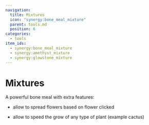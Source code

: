 ```yaml
---
navigation:
  title: Mixtures
  icon: "synergy:bone_meal_mixture"
  parent: tools.md
  position: 6
categories:
  - tools
item_ids:
  - synergy:bone_meal_mixture
  - synergy:amethyst_mixture
  - synergy:glowstone_mixture
---
```


# Mixtures

A powerful bone meal with extra features:

- allow to spread flowers based on flower clicked

- allow to speed the grow of any type of plant (example cactus)

<ItemImage id="synergy:bone_meal_mixture" scale="4.0"/>
<ItemImage id="synergy:amethyst_mixture" scale="4.0"/>
<ItemImage id="synergy:glowstone_mixture" scale="4.0"/>

<RecipeFor id="synergy:bone_meal_mixture" />
<!-- <RecipeFor id="synergy:amethyst_mixture" /> -->
<!-- <RecipeFor id="synergy:glowstone_mixture" /> -->
